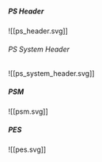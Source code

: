 ##### PS Header
![[ps_header.svg]]

###### PS System Header
![[ps_system_header.svg]]
##### PSM
![[psm.svg]]
##### PES
![[pes.svg]]